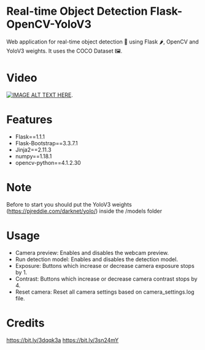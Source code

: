 # Real-time Object Detection Flask-OpenCV-YoloV3

Web application for real-time object detection 🔎 using Flask 🌶, OpenCV and YoloV3 weights. It uses the COCO Dataset 🖼.

# Video
[![IMAGE ALT TEXT HERE](https://img.youtube.com/vi/M8DDl5OnKQU/0.jpg)](https://www.youtube.com/watch?v=M8DDl5OnKQU).

# Features
- Flask==1.1.1
- Flask-Bootstrap==3.3.7.1
- Jinja2==2.11.3
- numpy==1.18.1
- opencv-python==4.1.2.30

# Note
Before to start you should put the YoloV3 weights (https://pjreddie.com/darknet/yolo/) inside the /models folder

# Usage
- Camera preview: Enables and disables the webcam preview.
- Run detection model: Enables and disables the detection model.
- Exposure: Buttons which increase or decrease camera exposure stops by 1.
- Contrast: Buttons which increase or decrease camera contrast stops by 4.
- Reset camera: Reset all camera settings based on camera_settings.log file.

# Credits
https://bit.ly/3dqqk3a
https://bit.ly/3sn24mY
